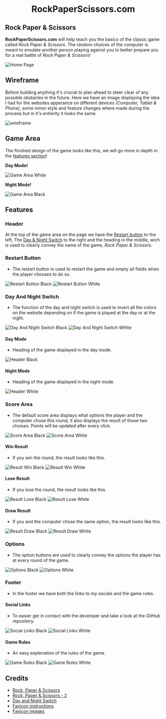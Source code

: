 <h1 align="center">RockPaperScissors.com</h1>

## Rock Paper & Scissors
**RockPaperScissors.com** will help teach you the basics of the classic game called *Rock Paper & Scissors*. The random choices of the computer is meant to emulate another person playing against you to better prepare you for a real battle of *Rock Paper & Scissors!*

![Home Page](assets/readmeimg/amIResponsive.png)

## Wireframe
Before building anything it's crucial to plan ahead to steer clear of any possible obstacles in the future. Here we have an image displaying the idea I had for the websites apperance on different devices *(Computer, Tablet & Phone)*, some minor style and feature changes where made during the process but in it's entierity it looks the same.

![wireframe](assets/readmeimg/wireframe.jpg)

## Game Area
The finished design of the game looks like this, we will go more in depth in the [features section](#features)!

**Day Mode!**

![Game Area White](assets/readmeimg/gameAreaStartWhite.png)

**Night Mode!**

![Game Area Black](assets/readmeimg/gameAreaStartBlack.png)

## Features
### **Header**
At the top of the game area on the page we have the [Restart button](#restart-button) to the left, The [Day & Night Switch](#day-and-night-switch) to the right and the heading in the middle, wich is used to clearly convey the name of the game, *Rock Paper & Scissors*.

### **Restart Button**
- The restart button is used to restart the game and empty all fields when the player chooses to do so.

![Restart Button Black](assets/readmeimg/restartBtnBlack.png) ![Restart Button White](assets/readmeimg/restartBtnWhite.png)

### **Day And Night Switch**
- The function of the day and night switch is used to invert all the colors on the website depending on if the game is played at the day or at the night.

![Day And Night Switch Black](assets/readmeimg/switchBlack.png) ![Day And Night Switch WHite](assets/readmeimg/switchWhite.png)

#### **Day Mode**
- Heading of the game displayed in the day mode.

![Header Black](assets/readmeimg/gameHeadingBlack.png)

#### **Night Mode**
- Heading of the game displayed in the night mode.

![Header White](assets/readmeimg/gameHeadingWhite.png)

### **Score Area**
- The default score area displays what options the player and the computer chose this round, it also displays the result of those two choises. Points will be updated after every click.

![Score Area Black](assets/readmeimg/scoreAreaBlack.png) ![Score Area White](assets/readmeimg/scoreAreaWhite.png)

#### **Win Result**
- If you win the round, the result looks like this.

![Result Win Black](assets/readmeimg/ResultWinBlack.png) ![Result Win White](assets/readmeimg/ResultWinWhite.png)

#### **Lose Result**
- If you lose the round, the result looks like this.

![Result Lose Black](assets/readmeimg/ResultLostBlack.png) ![Result Lose White](assets/readmeimg/ResultLostWhite.png)

#### **Draw Result**
- If you and the computer chose the same option, the result looks like this.

![Result Draw Black](assets/readmeimg/ResultDrawBlack.png) ![Result Draw White](assets/readmeimg/ResultDrawWhite.png)


### **Options**
- The option buttons are used to clearly convey the options the player has at every round of the game.

![Options Black](assets/readmeimg/optionsBlack.png) ![Options White](assets/readmeimg/optionsWhite.png)

### **Footer**
- In the footer we have both the links to my socials and the game rules.

#### **Social Links**
- To easier get in contact with the developer and take a look at the *GitHub* repository.

![Social Links Black](assets/readmeimg/socialLinksBlack.png) ![Social Links White](assets/readmeimg/socialLinksWhite.png)

#### **Game Rules**
- An easy explenation of the rules of the game.

![Game Rules Black](assets/readmeimg/gameRulesBlack.png) ![Game Rules White](assets/readmeimg/gameRulesWhite.png)

## Credits
- [Rock, Paper & Scissors](https://sebhastian.com/rock-paper-scissors-javascript/)
- [Rock, Paper & Scissors - 2](https://www.geeksforgeeks.org/rock-paper-and-scissor-game-using-javascript/)
- [Day and Night Switch](https://www.foolishdeveloper.com/2021/11/day-and-night-mode-javascript.html)
- [Favicon instructions](https://favicon.io/favicon-converter/)
- [Favicon images](https://www.flaticon.com/free-icons/rock-paper-scissors)